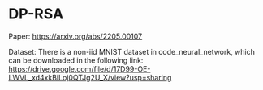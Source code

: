 # DP-RSA

Paper: https://arxiv.org/abs/2205.00107

Dataset: There is a non-iid MNIST dataset in code_neural_network, which can be downloaded in the following link:
https://drive.google.com/file/d/17D99-OE-LWVL_xd4xkBiLoj0QTJg2U_X/view?usp=sharing
